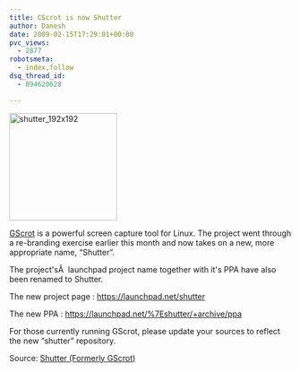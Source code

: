 ```yaml
---
title: CScrot is now Shutter
author: Danesh
date: 2009-02-15T17:29:01+00:00
pvc_views:
  - 2877
robotsmeta:
  - index,follow
dsq_thread_id:
  - 894620628

---
```

<img loading="lazy" class="alignnone size-full wp-image-1271" title="shutter_192x192" src="/wp-content/uploads/2009/02/shutter_192x192.png" alt="shutter_192x192" width="192" height="192" srcset="/wp-content/uploads/2009/02/shutter_192x192.png 192w, /wp-content/uploads/2009/02/shutter_192x192-150x150.png 150w" sizes="(max-width: 192px) 100vw, 192px" />

[GScrot][1] is a powerful screen capture tool for Linux. The project went through a re-branding exercise earlier this month and now takes on a new, more appropriate name, &#8220;Shutter&#8221;.

The project'sÂ  launchpad project name together with it's PPA have also been renamed to Shutter.

The new project page : <https://launchpad.net/shutter>

The new PPA : <https://launchpad.net/%7Eshutter/+archive/ppa>

For those currently running GScrot, please update your sources to reflect the new &#8220;shutter&#8221; repository.

Source: [Shutter (Formerly GScrot)][2]

 [1]: /posts/how-to-install-gscrot-screenshot-tool/
 [2]: http://gscrot.ubuntu-projekte.de/